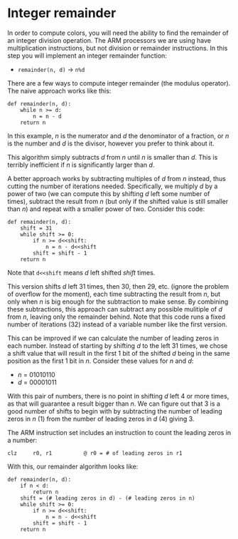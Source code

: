 Integer remainder
=================

In order to compute colors, you will need the ability to find the
remainder of an integer division operation. The ARM processors we
are using have multiplication instructions, but not division or
remainder instructions. In this step you will implement an integer
remainder function:

* `remainder(n, d)` → `n%d`

There are a few ways to compute integer remainder (the modulus
operator). The naive approach works like this:

```
def remainder(n, d):
    while n >= d:
        n = n - d
    return n
```

In this example, *n* is the numerator and *d* the denominator of a
fraction, or *n* is the number and *d* is the divisor, however you
prefer to think about it.

This algorithm simply subtracts *d* from *n* until *n* is smaller
than *d*. This is terribly inefficient if *n* is significantly
larger than *d*.

A better approach works by subtracting multiples of *d* from *n*
instead, thus cutting the number of iterations needed. Specifically,
we multiply *d* by a power of two (we can compute this by shifting
*d* left some number of times), subtract the result from *n* (but
only if the shifted value is still smaller than *n*) and repeat with
a smaller power of two. Consider this code:

```
def remainder(n, d):
    shift = 31
    while shift >= 0:
        if n >= d<<shift:
            n = n - d<<shift
        shift = shift - 1
    return n
```

Note that `d<<shift` means *d* left shifted *shift* times.

This version shifts *d* left 31 times, then 30, then 29, etc.
(ignore the problem of overflow for the moment), each time
subtracting the result from *n*, but only when *n* is big enough for
the subtraction to make sense. By combining these subtractions, this
approach can subtract any possible mulitiple of *d* from *n*,
leaving only the remainder behind. Note that this code runs a fixed
number of iterations (32) instead of a variable number like the
first version.

This can be improved if we can calculate the number of leading zeros
in each number. Instead of starting by shifting *d* to the left 31
times, we chose a shift value that will result in the first 1 bit of
the shifted *d* being in the same position as the first 1 bit in
*n*. Consider these values for *n* and *d*:

*   *n* = 01010110
*   *d* = 00001011

With this pair of numbers, there is no point in shifting *d* left 4
or more times, as that will guarantee a result bigger than *n*. We
can figure out that 3 is a good number of shifts to begin with by
subtracting the number of leading zeros in *n* (1) from the number
of leading zeros in *d* (4) giving 3.

The ARM instruction set includes an instruction to count the leading
zeros in a number:

```
clz     r0, r1          @ r0 = # of leading zeros in r1
```

With this, our remainder algorithm looks like:

```
def remainder(n, d):
    if n < d:
        return n
    shift = (# leading zeros in d) - (# leading zeros in n)
    while shift >= 0:
        if n >= d<<shift:
            n = n - d<<shift
        shift = shift - 1
    return n
```
